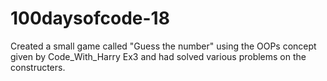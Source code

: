 # 100daysofcode-18
Created a small game called "Guess the number" using the OOPs concept given by Code_With_Harry Ex3 and had solved various problems on the constructers.
